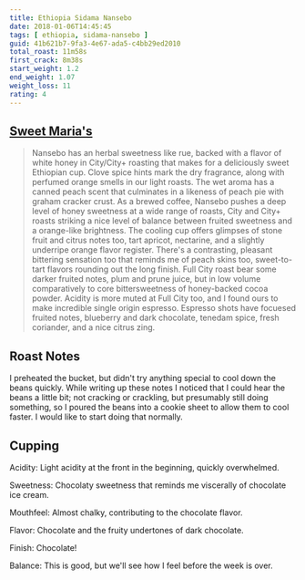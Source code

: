```yaml
---
title: Ethiopia Sidama Nansebo 
date: 2018-01-06T14:45:45
tags: [ ethiopia, sidama-nansebo ]
guid: 41b621b7-9fa3-4e67-ada5-c4bb29ed2010
total_roast: 11m58s
first_crack: 8m38s
start_weight: 1.2
end_weight: 1.07
weight_loss: 11
rating: 4
---
```


## [Sweet Maria's][sm]

[sm]: https://www.sweetmarias.com/product/ethiopia-sidama-nansebo

> Nansebo has an herbal sweetness like rue, backed with a flavor of white honey
> in City/City+ roasting that makes for a deliciously sweet Ethiopian cup. Clove
> spice hints mark the dry fragrance, along with perfumed orange smells in our
> light roasts. The wet aroma has a canned peach scent that culminates in a
> likeness of peach pie with graham cracker crust. As a brewed coffee, Nansebo
> pushes a deep level of honey sweetness at a wide range of roasts, City and
> City+ roasts striking a nice level of balance between fruited sweetness and a
> orange-like brightness. The cooling cup offers glimpses of stone fruit and
> citrus notes too, tart apricot, nectarine, and a slightly underripe orange
> flavor register. There's a contrasting, pleasant bittering sensation too that
> reminds me of peach skins too, sweet-to-tart flavors rounding out the long
> finish. Full City roast bear some darker fruited notes, plum and prune juice,
> but in low volume comparatively to core bittersweetness of honey-backed cocoa
> powder. Acidity is more muted at Full City too, and I found ours to make
> incredible single origin espresso. Espresso shots have focuesed fruited notes,
> blueberry and dark chocolate, tenedam spice, fresh coriander, and a nice
> citrus zing.

## Roast Notes

I preheated the bucket, but didn't try anything special to cool down the beans
quickly.  While writing up these notes I noticed that I could hear the beans a
little bit; not cracking or crackling, but presumably still doing something, so
I poured the beans into a cookie sheet to allow them to cool faster.  I would
like to start doing that normally.

## Cupping

Acidity: Light acidity at the front in the beginning, quickly overwhelmed.

Sweetness: Chocolaty sweetness that reminds me viscerally of chocolate ice
cream.

Mouthfeel: Almost chalky, contributing to the chocolate flavor.

Flavor:  Chocolate and the fruity undertones of dark chocolate.

Finish: Chocolate!

Balance: This is good, but we'll see how I feel before the week is over.
